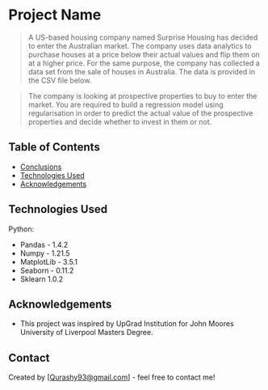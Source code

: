 # Project Name
> A US-based housing company named Surprise Housing has decided to enter the Australian market. The company uses data analytics to purchase houses at a price below their actual values and flip them on at a higher price. For the same purpose, the company has collected a data set from the sale of houses in Australia. The data is provided in the CSV file below.

 

> The company is looking at prospective properties to buy to enter the market. You are required to build a regression model using regularisation in order to predict the actual value of the prospective properties and decide whether to invest in them or not.


## Table of Contents
* [Conclusions](#conclusions)
* [Technologies Used](#technologies-used)
* [Acknowledgements](#acknowledgements)


## Technologies Used
Python:
- Pandas - 1.4.2
- Numpy - 1.21.5
- MatplotLib - 3.5.1
- Seaborn - 0.11.2
- Sklearn 1.0.2


## Acknowledgements

- This project was inspired by UpGrad Institution for John Moores University of Liverpool Masters Degree.


## Contact
Created by [Qurashy93@gmail.com] - feel free to contact me!


<!-- Optional -->
<!-- ## License -->
<!-- This project is open source and available under the [... License](). -->

<!-- You don't have to include all sections - just the one's relevant to your project -->